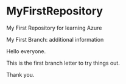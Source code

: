 # MyFirstRepository
My First Repository for learning Azure

My First Branch: additional information

Hello everyone.

This is the first branch letter to try things out.

Thank you.
